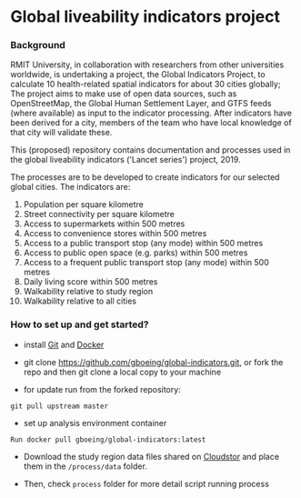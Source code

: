 # Global liveability indicators project

### Background
RMIT University, in collaboration with researchers from other universities worldwide, is undertaking a project, the Global Indicators Project, to calculate 10 health-related spatial indicators for about 30 cities globally; The project aims to make use of open data sources, such as OpenStreetMap, the Global Human Settlement Layer, and GTFS feeds (where available) as input to the indicator processing. After indicators have been derived for a city, members of the team who have local knowledge of that city will validate these.  

This (proposed) repository contains documentation and processes used in the global liveability indicators ('Lancet series') project, 2019.  

The processes are to be developed to create indicators for our selected global cities. The indicators are:   
1. Population per square kilometre  
2. Street connectivity per square kilometre  
3. Access to supermarkets within 500 metres  
4. Access to convenience stores within 500 metres  
5. Access to a public transport stop (any mode) within 500 metres  
6. Access to public open space (e.g. parks) within 500 metres  
7. Access to a frequent public transport stop (any mode) within 500 metres  
8. Daily living score within 500 metres  
9. Walkability relative to study region  
10. Walkability relative to all cities  


### How to set up and get started? ###

* install [Git](https://git-scm.com/downloads) and [Docker](https://www.docker.com/products/docker-desktop)

* git clone https://github.com/gboeing/global-indicators.git, or fork the repo and then git clone a local copy to your machine

* for update run from the forked repository:
```
git pull upstream master
```

* set up analysis environment container

```
Run docker pull gboeing/global-indicators:latest
```

* Download the study region data files shared on [Cloudstor](https://cloudstor.aarnet.edu.au/plus/s/j1UababLcIw8vbM) and place them in the ``/process/data`` folder.

* Then, check ``process`` folder for more detail script running process
